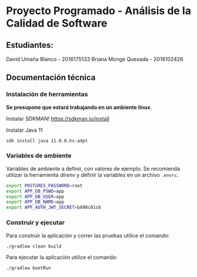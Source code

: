 # Proyecto Programado - Análisis de la Calidad de Software #

## Estudiantes:
David Umaña Blanco - 2016175133
Briana Monge Quesada - 2018102426

## Documentación técnica ##

### Instalación de herramientas ###

**Se presupone que estará trabajando en un ambiente linux**.

Instalar SDKMAN! https://sdkman.io/install

Instalar Java 11

```bash
sdk install java 11.0.8.hs-adpt
```

### Variables de ambiente ###

Variables de ambiente a definir, con valores de ejemplo. Se recomienda utilizar la herramienta *direnv* y definir la variables en un archivo `.envrc`.

```bash
export POSTGRES_PASSWORD=root
export APP_DB_PSWD=app
export APP_DB_USER=app
export APP_DB_NAME=app
export APP_AUTH_JWT_SECRET=b898c01c6
```

### Construir y ejecutar ###

Para construir la aplicación y correr las pruebas utilice el comando:

```bash
./gradlew clean build
```

Para ejecutar la aplicación utilice el comando:

```bash
./gradlew bootRun
```
